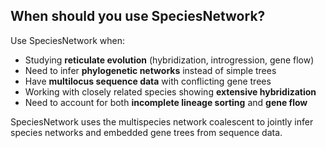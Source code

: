 ## When should you use SpeciesNetwork?

Use SpeciesNetwork when:

- Studying **reticulate evolution** (hybridization, introgression, gene flow)
- Need to infer **phylogenetic networks** instead of simple trees
- Have **multilocus sequence data** with conflicting gene trees
- Working with closely related species showing **extensive hybridization**
- Need to account for both **incomplete lineage sorting** and **gene flow**

SpeciesNetwork uses the multispecies network coalescent to jointly infer species networks and embedded gene trees from sequence data.
